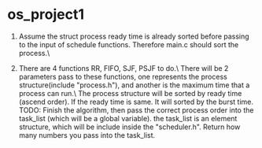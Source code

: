 # os_project1

1. Assume the struct process ready time is already sorted before passing to the input of schedule functions.
   Therefore main.c should sort the process.\\

2. There are 4 functions RR, FIFO, SJF, PSJF to do.\\
   There will be 2 parameters pass to these functions, one represents the process structure(include "process.h"), and another is the maximum time that a process can run.\\
   The process structure will be sorted by ready time (ascend order). If the ready time is same. It will sorted by the burst time. 
   TODO: Finish the algorithm, then pass the correct process order into the task_list (which will be a global variable).
   the task_list is an element structure, which will be include inside the "scheduler.h". Return how many numbers you pass into the task_list.
   
